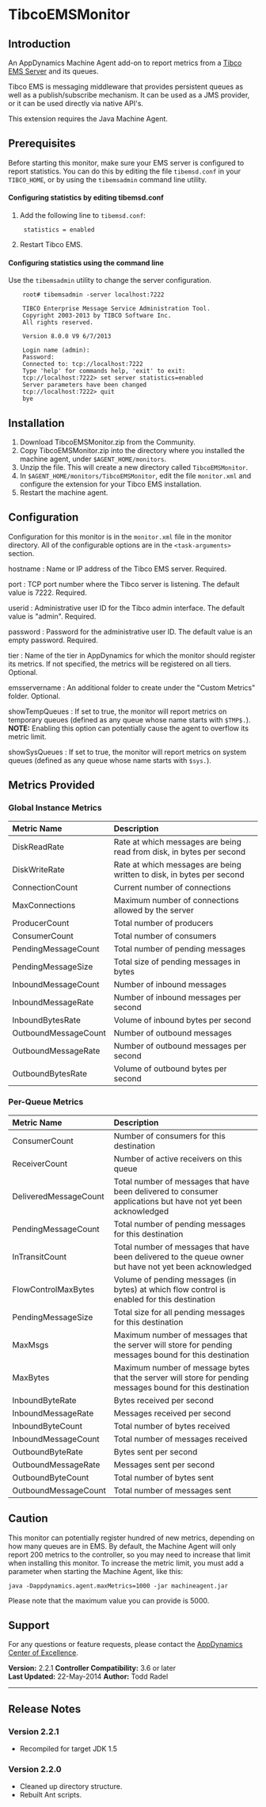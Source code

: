 
TibcoEMSMonitor
===============

## Introduction

An AppDynamics Machine Agent add-on to report metrics from a [Tibco EMS
Server][] and its queues.

Tibco EMS is messaging middleware that provides persistent queues as well as
a publish/subscribe mechanism. It can be used as a JMS provider, or it can be
used directly via native API's.

This extension requires the Java Machine Agent.


## Prerequisites

Before starting this monitor, make sure your EMS server is configured to report
statistics. You can do this by editing the file `tibemsd.conf` in your
`TIBCO_HOME`, or by using the `tibemsadmin` command line utility.


#### Configuring statistics by editing tibemsd.conf

1. Add the following line to `tibemsd.conf`:

        statistics = enabled

1. Restart Tibco EMS.


#### Configuring statistics using the command line

Use the `tibemsadmin` utility to change the server configuration.

        root# tibemsadmin -server localhost:7222

        TIBCO Enterprise Message Service Administration Tool.
        Copyright 2003-2013 by TIBCO Software Inc.
        All rights reserved.

        Version 8.0.0 V9 6/7/2013

        Login name (admin):
        Password:
        Connected to: tcp://localhost:7222
        Type 'help' for commands help, 'exit' to exit:
        tcp://localhost:7222> set server statistics=enabled
        Server parameters have been changed
        tcp://localhost:7222> quit
        bye


## Installation

1. Download TibcoEMSMonitor.zip from the Community.
2. Copy TibcoEMSMonitor.zip into the directory where you installed the
   machine agent, under `$AGENT_HOME/monitors`.
3. Unzip the file. This will create a new directory called `TibcoEMSMonitor`.
4. In `$AGENT_HOME/monitors/TibcoEMSMonitor`, edit the file `monitor.xml` and
   configure the extension for your Tibco EMS installation.
5. Restart the machine agent.


## Configuration

Configuration for this monitor is in the `monitor.xml` file in the monitor
directory. All of the configurable options are in the `<task-arguments>`
section.

hostname
: Name or IP address of the Tibco EMS server. Required.

port
: TCP port number where the Tibco server is listening. The default value is
  7222. Required.

userid
: Administrative user ID for the Tibco admin interface. The default value is
  "admin". Required.

password
: Password for the administrative user ID. The default value is an empty
  password. Required.

tier
: Name of the tier in AppDynamics for which the monitor should register its
  metrics. If not specified, the metrics will be registered on all tiers.
  Optional.

emsservername
: An additional folder to create under the "Custom Metrics" folder.
  Optional.

showTempQueues
: If set to true, the monitor will report metrics on temporary queues (defined
  as any queue whose name starts with `$TMP$.`). **NOTE:** Enabling this option
  can potentially cause the agent to overflow its metric limit.

showSysQueues
: If set to true, the monitor will report metrics on system queues (defined as
  any queue whose name starts with `$sys.`).




## Metrics Provided

### Global Instance Metrics

| Metric Name          | Description                                                           |
| :------------------- | :-------------------------------------------------------------------- |
| DiskReadRate         | Rate at which messages are being read from disk, in bytes per second  |
| DiskWriteRate        | Rate at which messages are being written to disk, in bytes per second |
| ConnectionCount      | Current number of connections                                         |
| MaxConnections       | Maximum number of connections allowed by the server                   |
| ProducerCount        | Total number of producers                                             |
| ConsumerCount        | Total number of consumers                                             |
| PendingMessageCount  | Total number of pending messages                                      |
| PendingMessageSize   | Total size of pending messages in bytes                               |
| InboundMessageCount  | Number of inbound messages                                            |
| InboundMessageRate   | Number of inbound messages per second                                 |
| InboundBytesRate     | Volume of inbound bytes per second                                    |
| OutboundMessageCount | Number of outbound messages                                           |
| OutboundMessageRate  | Number of outbound messages per second                                |
| OutboundBytesRate    | Volume of outbound bytes per second                                   |


### Per-Queue Metrics

| Metric Name           | Description |
| :-------------------- | :---------- |
| ConsumerCount         | Number of consumers for this destination |
| ReceiverCount         | Number of active receivers on this queue |
| DeliveredMessageCount | Total number of messages that have been delivered to consumer applications but have not yet been acknowledged |
| PendingMessageCount   | Total number of pending messages for this destination |
| InTransitCount        | Total number of messages that have been delivered to the queue owner but have not yet been acknowledged |
| FlowControlMaxBytes   | Volume of pending messages (in bytes) at which flow control is enabled for this destination |
| PendingMessageSize    | Total size for all pending messages for this destination |
| MaxMsgs               | Maximum number of messages that the server will store for pending messages bound for this destination |
| MaxBytes              | Maximum number of message bytes that the server will store for pending messages bound for this destination |
| InboundByteRate       | Bytes received per second |
| InboundMessageRate    | Messages received per second |
| InboundByteCount      | Total number of bytes received |
| InboundMessageCount   | Total number of messages received |
| OutboundByteRate      | Bytes sent per second |
| OutboundMessageRate   | Messages sent per second |
| OutboundByteCount     | Total number of bytes sent |
| OutboundMessageCount  | Total number of messages sent |


## Caution

This monitor can potentially register hundred of new metrics, depending on how
many queues are in EMS. By default, the Machine Agent will only report 200
metrics to the controller, so you may need to increase that limit when
installing this monitor. To increase the metric limit, you must add a parameter
when starting the Machine Agent, like this:

    java -Dappdynamics.agent.maxMetrics=1000 -jar machineagent.jar

Please note that the maximum value you can provide is 5000.


## Support

For any questions or feature requests, please contact the [AppDynamics Center
of Excellence][].

**Version:** 2.2.1
**Controller Compatibility:** 3.6 or later  
**Last Updated:** 22-May-2014
**Author:** Todd Radel  

------------------------------------------------------------------------------

## Release Notes

### Version 2.2.1
  - Recompiled for target JDK 1.5

### Version 2.2.0
  - Cleaned up directory structure.
  - Rebuilt Ant scripts.

[Tibco EMS Server]: http://www.tibco.com/products/automation/messaging/enterprise-messaging/enterprise-message-service/default.jsp
[AppDynamics Center of Excellence]: mailto:ace-request@appdynamics.com
[help@appdynamics.com]: mailto:help@appdynamics.com
